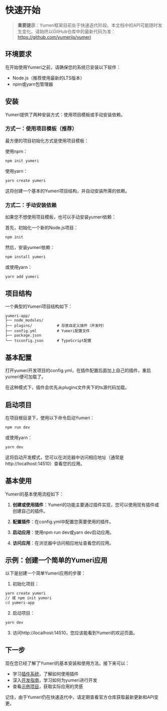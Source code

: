 # 快速开始

> **重要提示**：Yumeri框架目前处于快速迭代阶段，本文档中的API可能随时发生变化。请始终以GitHub仓库中的最新代码为准：https://github.com/yumerijs/yumeri

## 环境要求

在开始使用Yumeri之前，请确保您的系统已安装以下软件：

- Node.js（推荐使用最新的LTS版本）
- npm或yarn包管理器

## 安装

Yumeri提供了两种安装方式：使用项目模板或手动安装依赖。

### 方式一：使用项目模板（推荐）

最方便的项目初始化方式是使用项目模板：

使用npm：

```bash
npm init yumeri
```

使用yarn：

```bash
yarn create yumeri
```

这将创建一个基本的Yumeri项目结构，并自动安装所需的依赖。

### 方式二：手动安装依赖

如果您不想使用项目模板，也可以手动安装yumeri依赖：

首先，初始化一个新的Node.js项目：

```bash
npm init
```

然后，安装yumeri依赖：

```bash
npm install yumeri
```

或使用yarn：

```bash
yarn add yumeri
```

## 项目结构

一个典型的Yumeri项目结构如下：

```
yumeri-app/
├── node_modules/
├── plugins/           # 存放自定义插件（开发时）
├── config.yml         # Yumeri配置文件
├── package.json
└── tsconfig.json      # TypeScript配置
```

## 基本配置

打开yumeri开发项目的config.yml，在插件配置后面加上自己的插件，重启yumeri便可加载了。

在这种模式下，插件会优先从plugins文件夹下的ts源代码加载。

## 启动项目

在项目根目录下，使用以下命令启动Yumeri：

```bash
npm run dev
```

或使用yarn：

```bash
yarn dev
```

这将启动开发模式，您可以在浏览器中访问相应地址（通常是http://localhost:14510）查看您的应用。

## 基本使用

Yumeri的基本使用流程如下：

1. **创建或使用插件**：Yumeri的功能主要通过插件实现，您可以使用现有插件或创建自己的插件。

2. **配置插件**：在config.yml中配置您需要使用的插件。

3. **启动应用**：使用npm run dev或yarn dev启动应用。

4. **访问应用**：在浏览器中访问相应地址查看您的应用。

## 示例：创建一个简单的Yumeri应用

以下是创建一个简单Yumeri应用的步骤：

1. 初始化项目：

```bash
yarn create yumeri
// 或 npm init yumeri
cd yumeri-app
```

2. 启动项目：

```bash
yarn dev
```

3. 访问http://localhost:14510，您应该能看到Yumeri的欢迎页面。

## 下一步

现在您已经了解了Yumeri的基本安装和使用方法，接下来可以：

- 学习[插件系统](./plugin.md)，了解如何使用插件
- 深入[开发指南](/dev/)，学习如何为yumeri进行开发
- 查看[示例项目](https://github.com/yumerijs/yumeri/tree/main/plugins)，获取实际应用的灵感

记住，由于Yumeri仍在快速迭代中，请定期查看官方仓库获取最新更新和API变更。
